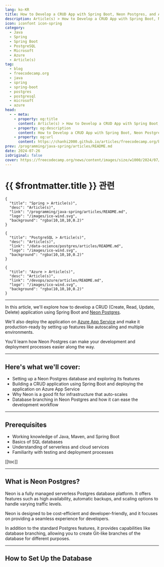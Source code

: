 ```yaml
---
lang: ko-KR
title: How to Develop a CRUD App with Spring Boot, Neon Postgres, and Azure App Service
description: Article(s) > How to Develop a CRUD App with Spring Boot, Neon Postgres, and Azure App Service
icon: iconfont icon-spring
category: 
  - Java
  - Spring
  - Spring Boot
  - PostgreSQL
  - Microsoft
  - Azure
  - Article(s)
tag: 
  - blog
  - freecodecamp.org
  - java
  - spring
  - spring-boot
  - postgres
  - postgresql
  - microsoft
  - azure
head:
  - - meta:
    - property: og:title
      content: Article(s) > How to Develop a CRUD App with Spring Boot, Neon Postgres, and Azure App Service
    - property: og:description
      content: How to Develop a CRUD App with Spring Boot, Neon Postgres, and Azure App Service
    - property: og:url
      content: https://chanhi2000.github.io/articles/freecodecamp.org/build-a-crud-app-spring-boot-neon-postgres.html
prev: /programming/java-spring/articles/README.md
date: 2024-07-26
isOriginal: false
cover: https://freecodecamp.org/news/content/images/size/w1000/2024/07/neon-banner.png
---
```


# {{ $frontmatter.title }} 관련

```component VPCard
{
  "title": "Spring > Article(s)",
  "desc": "Article(s)",
  "link": "/programming/java-spring/articles/README.md",
  "logo": "/images/ico-wind.svg",
  "background": "rgba(10,10,10,0.2)"
}
```

```component VPCard
{
  "title": "PostgreSQL > Article(s)",
  "desc": "Article(s)",
  "link": "/data-science/postgres/articles/README.md",
  "logo": "/images/ico-wind.svg",
  "background": "rgba(10,10,10,0.2)"
}
```

```component VPCard
{
  "title": "Azure > Article(s)",
  "desc": "Article(s)",
  "link": "/devops/azure/articles/README.md",
  "logo": "/images/ico-wind.svg",
  "background": "rgba(10,10,10,0.2)"
}
```

---

<SiteInfo
  name="How to Develop a CRUD App with Spring Boot, Neon Postgres, and Azure App Service"
  desc="In this article, we'll explore how to develop a CRUD (Create, Read, Update, Delete) application using Spring Boot and Neon Postgres. We'll also deploy the application on Azure App Service and make it production-ready by setting up features like autoscaling and multiple environments. You'll learn how Neon Postgres..."
  url="https://freecodecamp.org/news/build-a-crud-app-spring-boot-neon-postgres/"
  logo="https://cdn.freecodecamp.org/universal/favicons/favicon.ico"
  preview="https://freecodecamp.org/news/content/images/size/w1000/2024/07/neon-banner.png"/>

In this article, we'll explore how to develop a CRUD (Create, Read, Update, Delete) application using Spring Boot and [<FontIcon icon="fas fa-globe"/>Neon Postgres](https://neon.tech/).

We'll also deploy the application on [<FontIcon icon="iconfont icon-microsoftazure"/>Azure App Service](https://azure.microsoft.com/en-us/products/app-service) and make it production-ready by setting up features like autoscaling and multiple environments.

You'll learn how Neon Postgres can make your development and deployment processes easier along the way.

---

## Here's what we'll cover:

- Setting up a Neon Postgres database and exploring its features
- Building a CRUD application using Spring Boot and deploying the application on Azure App Service
- Why Neon is a good fit for infrastructure that auto-scales
- Database branching in Neon Postgres and how it can ease the development workflow

---

## Prerequisites

- Working knowledge of Java, Maven, and Spring Boot
- Basics of SQL databases
- Understanding of serverless and cloud services
- Familiarity with testing and deployment processes

[[toc]]

---

## What is Neon Postgres?

Neon is a fully managed serverless Postgres database platform. It offers features such as high availability, automatic backups, and scaling options to handle varying traffic levels.

Neon is designed to be cost-efficient and developer-friendly, and it focuses on providing a seamless experience for developers.

In addition to the standard Postgres features, it provides capabilities like database branching, allowing you to create Git-like branches of the database for different purposes.

---

## How to Set Up the Database

<!--
To begin with, let's explore how you can set up a Neon database for your application.

Firstly, you'll need to <a href="https://console.neon.tech/signup">create an account</a> on the Neon website. It doesn't require a credit card to sign up, and you're automatically set up with the free tier to get started.

Here's a <a href="https://neon.tech/pricing">pricing and features comparison</a> of Neon plans:

<img src="https://media.dev.to/cdn-cgi/image/width=800%2Cheight=%2Cfit=scale-down%2Cgravity=auto%2Cformat=auto/https%3A%2F%2Fdev-to-uploads.s3.amazonaws.com%2Fuploads%2Farticles%2Finxumg46sf92ffre6l2q.png" alt="A screenshot of pricing plans in Neon listing down free and paid features" width="800" height="527" loading="lazy">
*Neon pricing plans*

In the free tier, we get 0.5 GB of storage with basic computing which is enough for playing around with the database and building small applications.

### -create-the-database">Create the Database

Once you've signed up, you can access the dashboard and create a new project.

Star by filling in the project name, region, and Postgres version options. In addition to this, we can choose two additional options:

- **compute size** – You can choose a min and max compute size for the database. This is useful for autoscaling the database based on the load.
<li>**suspend time** – You can set a time after which the database will be suspended if not being used. This is useful for saving costs when the database is not being used.

<img src="https://media.dev.to/cdn-cgi/image/width=800%2Cheight=%2Cfit=scale-down%2Cgravity=auto%2Cformat=auto/https%3A%2F%2Fdev-to-uploads.s3.amazonaws.com%2Fuploads%2Farticles%2Fggwuvqtb8ydl3mxd1dak.png" alt="Form with specifications required when creating a database" width="800" height="662" loading="lazy">
*Creating a database project in Neon*

Once you submit the form, Neon will create the database and provide the connection details.

<img src="https://media.dev.to/cdn-cgi/image/width=800%2Cheight=%2Cfit=scale-down%2Cgravity=auto%2Cformat=auto/https%3A%2F%2Fdev-to-uploads.s3.amazonaws.com%2Fuploads%2Farticles%2Fwe2x5d81euphg2owgxhd.png" alt="Neon Dashboard showing the project is ready. Also shows connection details." width="800" height="527" loading="lazy">
*Neon Dashboard*

As you can see, the database was set up in 3.3 seconds (compared to hours of installing and setting up your own infrastructure). You can choose multiple ways to connect to the database. For this tutorial, select Java as your programming language and get the JDBC connection string.

---

## -how-to-build-the-spring-boot-crud-app">How to Build the Spring Boot CRUD App

Next, let's set up our CRUD application. We'll use Spring Boot, as it provides easy bootstrapping and configuration for building web applications.

We can use the <a href="https://start.spring.io/">Spring Initializr</a> to generate a new Spring Boot project with the necessary dependencies:

- Spring Web – for building web applications
<li>Spring Data JPA – for working with databases using JPA
<li>PostGres Driver – for connecting to the Postgres database

<img src="https://media.dev.to/cdn-cgi/image/width=800%2Cheight=%2Cfit=scale-down%2Cgravity=auto%2Cformat=auto/https%3A%2F%2Fdev-to-uploads.s3.amazonaws.com%2Fuploads%2Farticles%2Ffifv17tc5d3swothe3zf.png" alt="Spring Initializer website form to select spring boot project specifications and dependencies" width="800" height="420" loading="lazy">
*Creating a Spring Boot project using Spring Initializer*

You can generate, download, and import the project into your favorite IDE.

### -create-an-entity-class">Create an Entity Class

Let's create an entity class to represent the data in the application. First, create a `User` class:

<pre class="language-java" tabindex="0"><code class="language-java"><span class="token annotation punctuation">@Entity</span>(</span>name =</span> "users"</span>)</span>
public</span> class</span> User</span> {</span>
    <span class="token annotation punctuation">@Id</span>
    <span class="token annotation punctuation">@GeneratedValue</span>(</span>strategy =</span> GenerationType</span>.</span>IDENTITY</span>)</span>
    private</span> Long</span> id;</span>
    private</span> String</span> name;</span>
    private</span> String</span> email;</span>

    // Constructors, Getters and Setters</span>
}</span>
```

The entity name `users` is the name of the table you want to use in your database.

### -create-a-repository">Create a Repository

Next, create a repository interface to interact with the database. You'll extend the `JpaRepository` interface provided by Spring Data JPA:

<pre class="language-java" tabindex="0"><code class="language-java"><span class="token annotation punctuation">@Repository</span>
public</span> interface</span> UserRepository</span> extends</span> JpaRepository</span>&lt;</span>User</span>,</span> Long</span>&gt;</span></span> {</span>
}</span>
```

You need to annotate the interface with `@Repository` to mark it as a Spring bean. The `JpaRepository` interface provides methods for CRUD operations like `save`, `findAll`, `findById`, `delete`, and so on, so you don't need to write the queries manually.

You'll provide your entity class `User` and the type of the primary key `Long` as type arguments to the `JpaRepository` interface.

### -create-a-rest-controller">Create a REST Controller

Finally, create a REST controller to handle the CRUD operations. You'll inject the `UserRepository` into the controller and implement the necessary endpoints:

<pre class="language-java" tabindex="0"><code class="language-java"><span class="token annotation punctuation">@RestController</span>
<span class="token annotation punctuation">@RequestMapping</span>(</span>"/users"</span>)</span>
public</span> class</span> UserController</span> {</span>
    private</span> final</span> UserRepository</span> userRepository;</span>

    public</span> UserController</span>(</span>UserRepository</span> userRepository)</span> {</span>
        this</span>.</span>userRepository =</span> userRepository;</span>
    }</span>

    <span class="token annotation punctuation">@GetMapping</span>
    public</span> List</span>&lt;</span>User</span>&gt;</span></span> getUsers</span>(</span>)</span> {</span>
        return</span> userRepository.</span>findAll</span>(</span>)</span>;</span>
    }</span>

    <span class="token annotation punctuation">@PostMapping</span>
    public</span> User</span> createUser</span>(</span><span class="token annotation punctuation">@RequestBody</span> User</span> user)</span> {</span>
        return</span> userRepository.</span>save</span>(</span>user)</span>;</span>
    }</span>

    <span class="token annotation punctuation">@PutMapping</span>(</span>"/{id}"</span>)</span>
    public</span> User</span> updateUser</span>(</span><span class="token annotation punctuation">@PathVariable</span> Long</span> id,</span> <span class="token annotation punctuation">@RequestBody</span> User</span> user)</span> {</span>
        user.</span>setId</span>(</span>id)</span>;</span>
        return</span> userRepository.</span>save</span>(</span>user)</span>;</span>
    }</span>

    <span class="token annotation punctuation">@DeleteMapping</span>(</span>"/{id}"</span>)</span>
    public</span> void</span> deleteUser</span>(</span><span class="token annotation punctuation">@PathVariable</span> Long</span> id)</span> {</span>
        userRepository.</span>deleteById</span>(</span>id)</span>;</span>
    }</span>
}</span>
```

Here are a few things to note:

- You're using the `@RestController` annotation to mark the class as a controller that handles REST requests.
<li>The `@RequestMapping` annotation specifies the base URL for the endpoints.
<li>You're injecting the `UserRepository` into the controller using constructor injection.
<li>Finally, you're implementing your API endpoints for CRUD operations using the `@GetMapping`, `@PostMapping`, `@PutMapping`, and `@DeleteMapping` annotations.

### -configure-the-database">Configure the Database

To connect your Spring Boot application to the Neon Postgres database, you need to configure the database URL, username, and password in the `application.properties` file:

<pre>`spring.datasource.url=jdbc:postgresql:<span class="hljs-comment">//&lt;db-url&gt;/&lt;db-name&gt;?sslmode=require</span>
spring.datasource.username=&lt;username&gt;
spring.datasource.password=&lt;password&gt;
spring.jpa.hibernate.ddl-auto=update
```
Here, you configured the database URL, username, and password provided by Neon when you created the database. The `spring.jpa.hibernate.ddl-auto=update` property tells Spring Boot to automatically create the necessary tables or columns based on the entity classes when the application starts.

---

## -how-to-deploy-on-azure-app-service">How to Deploy on Azure App Service

Now that your Spring Boot application is ready, it's time to deploy it on Azure App Service.

### -create-a-new-web-app">Create a New Web App

To deploy your Spring Boot application on Azure App Service, you'll first create a new `Web App`. You can do this through the Azure portal by following these steps:

- Log in to the <a href="https://portal.azure.com/">Azure portal</a>.
<li>Click on the `Create a resource` button.
<li>Search for `Web App` and select the `Create` option.
<li>Fill in the necessary details like resource group, app name, runtime stack, and region.
<li>Click the `Review + create` button.

<img src="https://media.dev.to/cdn-cgi/image/width=800%2Cheight=%2Cfit=scale-down%2Cgravity=auto%2Cformat=auto/https%3A%2F%2Fdev-to-uploads.s3.amazonaws.com%2Fuploads%2Farticles%2Flf2kmh12t8eucd1qa1pg.png" alt="Form for creating a web app in Azure" width="800" height="706" loading="lazy">
*Creating a Web App in Azure*

### -deploy-the-application">Deploy the Application

The Web App takes a couple of minutes to create. Once done, you can deploy your Spring Boot application to Azure App Service.

One of the easiest ways to deploy is to package your Spring Boot application as a JAR file and deploy it to Azure App Service using the Azure CLI.

To do this, run the below commands:

<pre>`mvn package
az webapp deploy --src-path neon-demo<span class="hljs-number">-0.0</span><span class="hljs-number">.1</span>-SNAPSHOT.jar --resource-group learn-ba1a439c<span class="hljs-number">-71</span>ca<span class="hljs-number">-4</span>cab<span class="hljs-number">-9</span>bb1-f5b1331bab04 --name neon-app
```
Here, you're packaging your Spring Boot application using Maven and deploying the JAR file to Azure App Service using the Azure CLI. You've provided the path to the JAR file, the resource group, and the app name you previously configured.

### -access-the-application">Access the Application

Once the deployment is complete, you can access your Spring Boot application on Azure App Service by navigating to the URL of the Web App. Your app is available at neon-app.azurewebsites.net

Let's use _curl _to test the endpoints.

<h4 id="heading-create-a-user">Create a User</h4>
<pre>`curl -X POST -d <span class="hljs-string">'{"name":"John Doe","email":"john@gmail.com"}'</span> https:<span class="hljs-comment">//neon-app.azurewebsites.net/users</span>
```
Here you provide user data in JSON format to create a new user.

<h4 id="heading-get-users">Get Users</h4>
You can also can test that the user was created by fetching all users:

<pre>`curl -X GET https:<span class="hljs-comment">//neon-app.azurewebsites.net/users</span>
```
---

## -how-to-set-up-autoscaling">How to Set Up Autoscaling

A production application may experience varying levels of traffic, and it's important to scale the application dynamically based on the load.

Let's explore how you can autoscale your application when needed.

### -autoscaling-in-azure">Autoscaling in Azure

Azure App Service provides <a href="https://learn.microsoft.com/en-us/azure/azure-functions/functions-premium-plan?tabs=portal#plan-and-sku-settings">autoscaling options</a> that let you automatically adjust the number of instances as needed.

You can configure autoscaling rules in the Azure portal by following these steps:

- Navigate to the Web App in the Azure portal.
<li>Click the `Scale out (App Service Plan)` option from the left menu.
<li>Configure the autoscaling rules – you can choose predefined rules like traffic or create custom rules based on metrics like CPU usage, memory usage, or custom metrics.
<li>Save.

Azure will automatically scale the application based on the configured rules.

### -autoscaling-in-neon">Autoscaling in Neon

Since your application is automatically scaled based on the load, you'll want to ensure that the database can handle the increased traffic.

Neon provides <a href="https://neon.tech/docs/introduction/autoscaling">autoscaling options</a> to scale the database dynamically based on the load. You can configure autoscaling rules in the Neon dashboard to ensure the database can handle the increased load.

Follow the below steps to configure autoscaling in Neon:

1. Navigate to the Neon dashboard and select the database. Then select the branch to configure autoscaling.

<img src="https://media.dev.to/cdn-cgi/image/width=800%2Cheight=%2Cfit=scale-down%2Cgravity=auto%2Cformat=auto/https%3A%2F%2Fdev-to-uploads.s3.amazonaws.com%2Fuploads%2Farticles%2Fl6s84pqhk2avflpjbgrf.png" alt="Neon project dashboard with branches section highlighted " width="800" height="472" loading="lazy">
*Selecting a branch from Neon project dashboard*

<ol start="2">
<li>Click on the `Edit` button next to the `Compute` section. Configure the autoscaling rules based on metrics like CPU usage, memory usage, or custom metrics.

<img src="https://media.dev.to/cdn-cgi/image/width=800%2Cheight=%2Cfit=scale-down%2Cgravity=auto%2Cformat=auto/https%3A%2F%2Fdev-to-uploads.s3.amazonaws.com%2Fuploads%2Farticles%2Ffkn11nop1zz9xxbfamsr.png" alt="Branch details view in Neon with edit button in the computes section highlighted" width="800" height="351" loading="lazy">
*Branch details view in Neon*

<ol start="3">
<li>Configure the min-max compute size and Save. Neon will automatically scale the database based on the configured rules when needed.

<img src="https://media.dev.to/cdn-cgi/image/width=800%2Cheight=%2Cfit=scale-down%2Cgravity=auto%2Cformat=auto/https%3A%2F%2Fdev-to-uploads.s3.amazonaws.com%2Fuploads%2Farticles%2Fdmuow8zvndz0dibv2kxt.png" alt="Form to enable autoscaling and select min and max size of the compute" width="678" height="803" loading="lazy">
*Setting up autoscaling for compute*

Ensuring that both the application and the database can scale dynamically based on the load will help you handle varying levels of traffic efficiently.

---

## -how-to-configure-database-branches-in-neon">How to Configure Database Branches in Neon

In a typical development workflow, multiple databases may be used for different purposes like development, testing, and production.

Neon Postgres provides <a href="https://neon.tech/docs/introduction/autoscaling">database branching</a> to create multiple branches for different purposes. Each branch is an instance of the database that you can use independently.

This Git-like feature helps set up a copy of the database for different environments like development, staging, and production. It also helps preserve data for different versions of the application.

Let's explore how you can create and manage branches in Neon Postgres:

- Navigate to the Neon dashboard and select the database.
<li>In the `Branches` section, click on the `View All` button.
<li>You can create a new branch from an existing one by clicking on the `Create Branch` button. You'll need to provide the branch name and what data to copy from the parent branch.

<img src="https://media.dev.to/cdn-cgi/image/width=800%2Cheight=%2Cfit=scale-down%2Cgravity=auto%2Cformat=auto/https%3A%2F%2Fdev-to-uploads.s3.amazonaws.com%2Fuploads%2Farticles%2F9ncdgdrj32etd3gbqurf.png" alt="Branches view with Create branch option visible " width="800" height="331" loading="lazy">
*Create branch option*

- You can either copy all the data or copy until a point in time or a specific record. This is useful for multiple purposes like restoring data, creating a new environment, or testing new features.

<img src="https://media.dev.to/cdn-cgi/image/width=800%2Cheight=%2Cfit=scale-down%2Cgravity=auto%2Cformat=auto/https%3A%2F%2Fdev-to-uploads.s3.amazonaws.com%2Fuploads%2Farticles%2Fw7gchucru5qw294icqw3.png" alt="Creating a new branch from an existing branch" width="561" height="737" loading="lazy">
*Creating a new branch*

- Neon will create a new branch of the database that can be used independently. You can find the URL, username, and password for the new branch in the dashboard. And this happens in real time without any downtime and delays.

<img src="https://media.dev.to/cdn-cgi/image/width=800%2Cheight=%2Cfit=scale-down%2Cgravity=auto%2Cformat=auto/https%3A%2F%2Fdev-to-uploads.s3.amazonaws.com%2Fuploads%2Farticles%2Fji79akuf193gtv94yaag.png" alt="Branch-specific connection details " width="494" height="515" loading="lazy">
*Branch-specific connection details*

Now you can use your `dev` branch for local development and testing, and the `main` branch for production. This helps in keeping the data separate and ensures that changes in one branch do not affect the other branches.

---

## Summary

In this article, we built a CRUD application using Spring Boot, Neon Postgres, and Azure App Service.

We explored how to set up the Neon Postgres database, build a basic CRUD application using Spring Boot, deploy the application on Azure App Service, and configure autoscaling for the application and the database.

We also learned about how the database branching feature in Neon Postgres helps you create branches of the database for different environments and purposes.

-->

